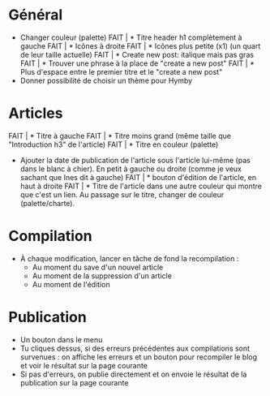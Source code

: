 # Général

* Changer couleur (palette)
FAIT | * Titre header h1 complètement à gauche
FAIT | * Icônes à droite
FAIT | * Icônes plus petite (x1) (un quart de leur taille actuelle)
FAIT | * Create new post: italique mais pas gras
FAIT | * Trouver une phrase à la place de "create a new post"
FAIT | * Plus d'espace entre le premier titre et le "create a new post"
* Donner possibilité de choisir un thème pour Hymby

# Articles

FAIT | * Titre à gauche
FAIT | * Titre moins grand (même taille que "Introduction h3" de l'article)
FAIT | * Titre en couleur (palette)
* Ajouter la date de publication de l'article sous l'article lui-même (pas dans le blanc à chier). En petit à gauche ou droite (comme je veux sachant que Ines dit à gauche)
FAIT | * bouton d'édition de l'article, en haut à droite
FAIT | * Titre de l'article dans une autre couleur qui montre que c'est un lien. Au passage sur le titre, changer de couleur (palette/charte).

# Compilation

* À chaque modification, lancer en tâche de fond la recompilation :
  * Au moment du save d'un nouvel article
  * Au moment de la suppression d'un article
  * Au moment de l'édition

# Publication

* Un bouton dans le menu
* Tu cliques dessus, si des erreurs précédentes aux compilations sont survenues : on affiche les erreurs et un bouton pour recompiler le blog et voir le résultat sur la page courante
* Si pas d'erreurs, on publie directement et on envoie le résultat de la publication sur la page courante
